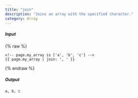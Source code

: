 ```yaml
---
title: "join"
description: "Joins an array with the specified character."
category: Array
---
```

##### Input
{% raw %}
~~~liquid
<!-- page.my_array is ['a', 'b', 'c'] -->
{{ page.my_array | join: ', ' }}
~~~
{% endraw %}

##### Output

~~~html
a, b, c
~~~

